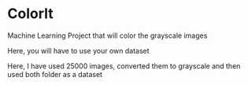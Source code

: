 # ColorIt
Machine Learning Project that will color the grayscale images



Here, you will have to use your own dataset


Here, I have used 25000 images, converted them to grayscale and then used both folder as a dataset